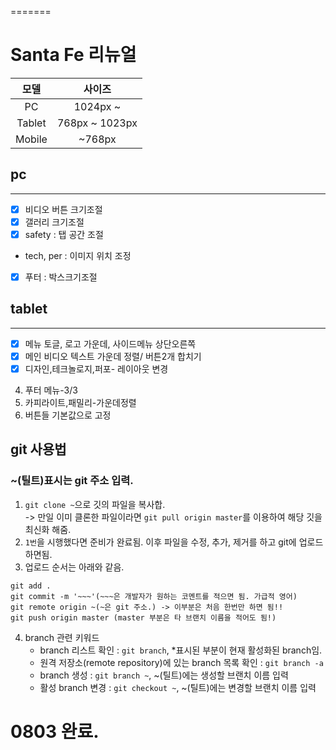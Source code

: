 
=======
# Santa Fe 리뉴얼
모델 | 사이즈
:--: | :--:
PC | 1024px ~ 
Tablet | 768px ~ 1023px
Mobile | ~768px

## pc
---
  - [X]  비디오 버튼 크기조절  
  - [X] 갤러리 크기조절  
  - [X] safety : 탭 공간 조절  
  - tech, per : 이미지 위치 조정  
  - [X] 푸터 : 박스크기조절

## tablet
---
 - [X] 메뉴 토글, 로고 가운데, 사이드메뉴 상단오른쪽   
 - [X]  메인 비디오 텍스트 가운데 정렬/ 버튼2개 합치기  
 - [X]  디자인,테크놀로지,퍼포- 레이아웃 변경  
 4. 푸터 메뉴-3/3  
 5. 카피라이트,패밀리-가운데정렬  
 6. 버튼들 기본값으로 고정  

## git 사용법
 ### ~(틸트)표시는 git 주소 입력.
1. `git clone ~`으로 깃의 파일을 복사합.   
    -> 만일 이미 클론한 파일이라면 `git pull origin master`를 이용하여 해당 깃을 최신화 해줌.
2. `1번`을 시행했다면 준비가 완료됨. 이후 파일을 수정, 추가, 제거를 하고 git에 업로드 하면됨.
3. 업로드 순서는 아래와 같음.
  ```
  git add .
  git commit -m '~~~'(~~~은 개발자가 원하는 코멘트를 적으면 됨. 가급적 영어)
  git remote origin ~(~은 git 주소.) -> 이부분은 처음 한번만 하면 됨!!
  git push origin master (master 부분은 타 브랜치 이름을 적어도 됨!)
  ```
4. branch 관련 키워드
   - branch 리스트 확인 : `git branch`, *표시된 부분이 현재 활성화된 branch임.
   - 원격 저장소(remote repository)에 있는 branch 목록 확인 : `git branch -a`
   - branch 생성 : `git branch ~`, ~(틸트)에는 생성할 브랜치 이름 입력
   - 활성 branch 변경 : `git checkout ~`, ~(틸트)에는 변경할 브랜치 이름 입력

# 0803 완료.